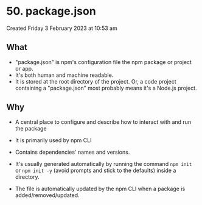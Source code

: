 # 50. package.json
Created Friday 3 February 2023 at 10:53 am

## What
- "package.json" is npm's configuration file the npm package or project or app.
- It's both human and machine readable.
- It is stored at the root directory of the project. Or, a code project containing a "package.json" most probably means it's a Node.js project.


## Why
- A central place to configure and describe how to interact with and run the package
- It is primarily used by npm CLI
- Contains dependencies' names and versions.

- It's usually generated automatically by running the command `npm init` or `npm init -y` (avoid prompts and stick to the defaults) inside a directory.
- The file is automatically updated by the npm CLI when a package is added/removed/updated.